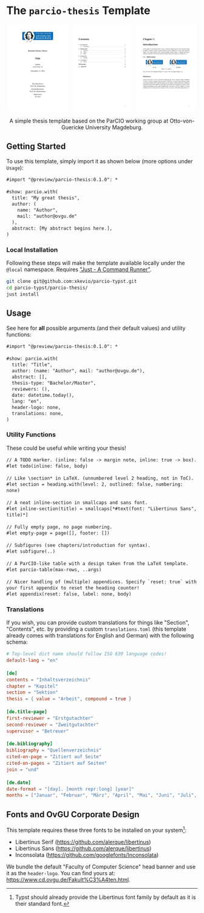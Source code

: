 # The `parcio-thesis` Template

<p align="center">
    <img src="thumbnails/1.png" width=32%>&nbsp;
    <img src="thumbnails/2.png" width=32%>&nbsp;
    <img src="thumbnails/3.png" width=32%>
</p>

<p align="center">A simple thesis template based on the ParCIO working group at Otto-von-Guericke University Magdeburg.</p>

## Getting Started

To use this template, simply import it as shown below (more options under `Usage`):

```typ
#import "@preview/parcio-thesis:0.1.0": *

#show: parcio.with(
  title: "My great thesis",
  author: (
    name: "Author",
    mail: "author@ovgu.de"
  ),
  abstract: [My abstract begins here.],
)
```

### Local Installation

Following these steps will make the template available locally under the `@local` namespace. Requires ["Just - A Command Runner"](https://github.com/casey/just).

```sh
git clone git@github.com:xkevio/parcio-typst.git 
cd parcio-typst/parcio-thesis/
just install
```

## Usage

See here for **all** possible arguments (and their default values) and utility functions:

```typ
#import "@preview/parcio-thesis:0.1.0": *

#show: parcio.with(
  title: "Title",
  author: (name: "Author", mail: "author@ovgu.de"),
  abstract: [],
  thesis-type: "Bachelor/Master",
  reviewers: (),
  date: datetime.today(),
  lang: "en",
  header-logo: none,
  translations: none,
)
```

### Utility Functions

These could be useful while writing your thesis!

```typ
// A TODO marker. (inline: false -> margin note, inline: true -> box).
#let todo(inline: false, body)

// Like \section* in LaTeX. (unnumbered level 2 heading, not in ToC).
#let section = heading.with(level: 2, outlined: false, numbering: none)

// A neat inline-section in smallcaps and sans font.
#let inline-section(title) = smallcaps[*#text(font: "Libertinus Sans", title)*] 

// Fully empty page, no page numbering.
#let empty-page = page([], footer: [])

// Subfigures (see chapters/introduction for syntax).
#let subfigure(..)

// A ParCIO-like table with a design taken from the LaTeX template.
#let parcio-table(max-rows, ..args)

// Nicer handling of (multiple) appendices. Specify `reset: true` with your first appendix to reset the heading counter!
#let appendix(reset: false, label: none, body)
```

### Translations

If you wish, you can provide custom translations for things like "Section", "Contents", etc. by providing a custom `translations.toml` (this template already comes with translations for English and German) with the following schema:

```toml
# Top-level dict name should follow ISO 639 language codes!
default-lang = "en"

[de]
contents = "Inhaltsverzeichnis"
chapter = "Kapitel"
section = "Sektion"
thesis = { value = "Arbeit", compound = true }

[de.title-page]
first-reviewer = "Erstgutachter"
second-reviewer = "Zweitgutachter"
supervisor = "Betreuer"

[de.bibliography]
bibliography = "Quellenverzeichnis"
cited-on-page = "Zitiert auf Seite"
cited-on-pages = "Zitiert auf Seiten"
join = "und"

[de.date]
date-format = "[day]. [month repr:long] [year]"
months = ["Januar", "Februar", "März", "April", "Mai", "Juni", "Juli", "August", "September", "Oktober", "November", "Dezember"]
```

## Fonts and OvGU Corporate Design

This template requires these three fonts to be installed on your system[^1]:

* Libertinus Serif (https://github.com/alerque/libertinus)
* Libertinus Sans (https://github.com/alerque/libertinus)
* Inconsolata (https://github.com/googlefonts/Inconsolata)

We bundle the default "Faculty of Computer Science" head banner and use it as the `header-logo`. You can find yours at: https://www.cd.ovgu.de/Fakult%C3%A4ten.html.

[^1]: Typst should already provide the Libertinus font family by default as it is their standard font.
